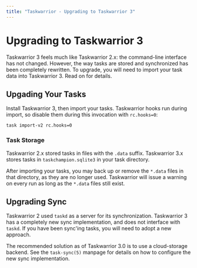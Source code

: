 ```yaml
---
title: "Taskwarrior - Upgrading to Taskwarrior 3"
---
```


# Upgrading to Taskwarrior 3

Taskwarrior 3 feels much like Taskwarrior 2.x: the command-line interface has not changed.
However, the way tasks are stored and synchronized has been completely rewritten.
To upgrade, you will need to import your task data into Taskwarrior 3.
Read on for details.

## Upgading Your Tasks

Install Taskwarrior 3, then import your tasks.
Taskwarrior hooks run during import, so disable them during this invocation with `rc.hooks=0`:

```
task import-v2 rc.hooks=0
```

### Task Storage

Taskwarrior 2.x stored tasks in files with the `.data` suffix.
Taskwarrior 3.x stores tasks in `taskchampion.sqlite3` in your task directory.

After importing your tasks, you may back up or remove the `*.data` files in that directory, as they are no longer used.
Taskwarrior will issue a warning on every run as long as the `*.data` files still exist.

## Upgrading Sync

Taskwarrior 2 used `taskd` as a server for its synchronization.
Taskwarrior 3 has a completely new sync implementation, and does not interface with `taskd`.
If you have been sync'ing tasks, you will need to adopt a new approach.

The recommended solution as of Taskwarrior 3.0 is to use a cloud-storage backend.
See the `task-sync(5)` manpage for details on how to configure the new sync implementation.
